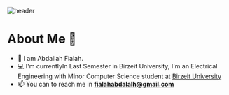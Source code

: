 ![header](https://capsule-render.vercel.app/api?type=waving&color=gradient&height=280&section=header&text=Hi%20there%20%F0%9F%91%8B&fontSize=90)

<!--


**AbdalalhFialah/AbdalalhFialah** is a ✨ _special_ ✨ repository because its `README.md` (this file) appears on your GitHub profile.

Here are some ideas to get you started:

- 🔭 I’m currently working on ...
- 🌱 I’m currently learning ...
- 👯 I’m looking to collaborate on ...
- 🤔 I’m looking for help with ...
- 💬 Ask me about ...
- 📫 How to reach me: ...
- 😄 Pronouns: ...
- ⚡ Fun fact: ...
-->

<h1>About Me 📌</h1>

- 👋 I am Abdallah Fialah.
- 💻 I'm currentlyIn Last Semester in Birzeit University, I'm an Electrical Engineering with Minor Computer Science student at [Birzeit University](https://www.birzeit.edu/ar)
- 📫 You can to reach me in **fialahabdalalh@gmail.com**


<br />

